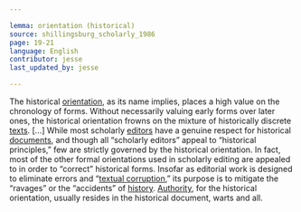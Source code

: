 ```yaml
---

lemma: orientation (historical)
source: shillingsburg_scholarly_1986
page: 19-21
language: English
contributor: jesse
last_updated_by: jesse

---
```

The historical [orientation](orientationFormal.html), as its name implies, places a high value on the chronology of forms. Without necessarily valuing early forms over later ones, the historical orientation frowns on the mixture of historically discrete [texts](text.html). […] While most scholarly [editors](editor.html) have a genuine respect for historical [documents](document.html), and though all “scholarly editors” appeal to “historical principles,” few are strictly governed by the historical orientation. In fact, most of the other formal orientations used in scholarly editing are appealed to in order to “correct” historical forms. Insofar as editorial work is designed to eliminate errors and “[textual corruption](textCorrupt.html),” its purpose is to mitigate the “ravages” or the “accidents” of [history](history.html). [Authority](authority.html), for the historical orientation, usually resides in the historical document, warts and all.
